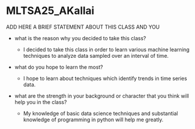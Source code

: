 # MLTSA25_AKallai

ADD HERE A BRIEF STATEMENT ABOUT THIS CLASS AND YOU
  - what is the reason why you decided to take this class?
    - I decided to take this class in order to learn various machine learning techniques to analyze data sampled over an interval of time.

  - what do you hope to learn the most?
    - I hope to learn about techniques which identify trends in time series data.

  - what are the strength in your background or character that you think will help you in the class?
    - My knowledge of basic data science techniques and substantial knowledge of programming in python will help me greatly.  
